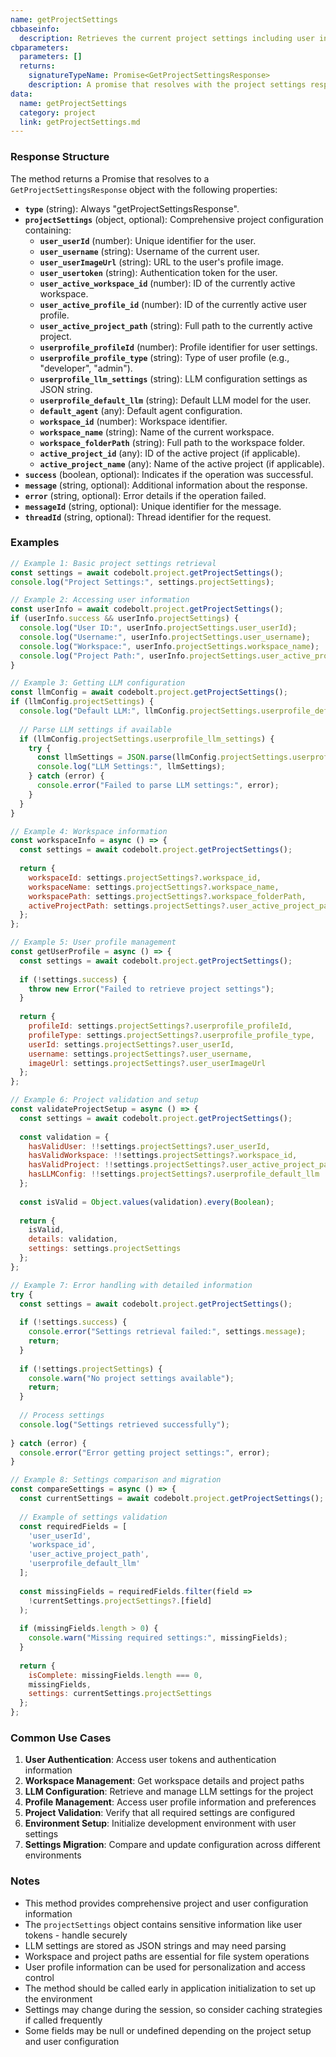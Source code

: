 ```yaml
---
name: getProjectSettings
cbbaseinfo:
  description: Retrieves the current project settings including user information, workspace details, profile settings, and LLM configuration for the active project.
cbparameters:
  parameters: []
  returns:
    signatureTypeName: Promise<GetProjectSettingsResponse>
    description: A promise that resolves with the project settings response containing comprehensive project and user configuration.
data:
  name: getProjectSettings
  category: project
  link: getProjectSettings.md
---
```

<CBBaseInfo/> 
<CBParameters/>

### Response Structure

The method returns a Promise that resolves to a `GetProjectSettingsResponse` object with the following properties:

- **`type`** (string): Always "getProjectSettingsResponse".
- **`projectSettings`** (object, optional): Comprehensive project configuration containing:
  - **`user_userId`** (number): Unique identifier for the user.
  - **`user_username`** (string): Username of the current user.
  - **`user_userImageUrl`** (string): URL to the user's profile image.
  - **`user_usertoken`** (string): Authentication token for the user.
  - **`user_active_workspace_id`** (number): ID of the currently active workspace.
  - **`user_active_profile_id`** (number): ID of the currently active user profile.
  - **`user_active_project_path`** (string): Full path to the currently active project.
  - **`userprofile_profileId`** (number): Profile identifier for user settings.
  - **`userprofile_profile_type`** (string): Type of user profile (e.g., "developer", "admin").
  - **`userprofile_llm_settings`** (string): LLM configuration settings as JSON string.
  - **`userprofile_default_llm`** (string): Default LLM model for the user.
  - **`default_agent`** (any): Default agent configuration.
  - **`workspace_id`** (number): Workspace identifier.
  - **`workspace_name`** (string): Name of the current workspace.
  - **`workspace_folderPath`** (string): Full path to the workspace folder.
  - **`active_project_id`** (any): ID of the active project (if applicable).
  - **`active_project_name`** (any): Name of the active project (if applicable).
- **`success`** (boolean, optional): Indicates if the operation was successful.
- **`message`** (string, optional): Additional information about the response.
- **`error`** (string, optional): Error details if the operation failed.
- **`messageId`** (string, optional): Unique identifier for the message.
- **`threadId`** (string, optional): Thread identifier for the request.

### Examples

```javascript
// Example 1: Basic project settings retrieval
const settings = await codebolt.project.getProjectSettings();
console.log("Project Settings:", settings.projectSettings);

// Example 2: Accessing user information
const userInfo = await codebolt.project.getProjectSettings();
if (userInfo.success && userInfo.projectSettings) {
  console.log("User ID:", userInfo.projectSettings.user_userId);
  console.log("Username:", userInfo.projectSettings.user_username);
  console.log("Workspace:", userInfo.projectSettings.workspace_name);
  console.log("Project Path:", userInfo.projectSettings.user_active_project_path);
}

// Example 3: Getting LLM configuration
const llmConfig = await codebolt.project.getProjectSettings();
if (llmConfig.projectSettings) {
  console.log("Default LLM:", llmConfig.projectSettings.userprofile_default_llm);
  
  // Parse LLM settings if available
  if (llmConfig.projectSettings.userprofile_llm_settings) {
    try {
      const llmSettings = JSON.parse(llmConfig.projectSettings.userprofile_llm_settings);
      console.log("LLM Settings:", llmSettings);
    } catch (error) {
      console.error("Failed to parse LLM settings:", error);
    }
  }
}

// Example 4: Workspace information
const workspaceInfo = async () => {
  const settings = await codebolt.project.getProjectSettings();
  
  return {
    workspaceId: settings.projectSettings?.workspace_id,
    workspaceName: settings.projectSettings?.workspace_name,
    workspacePath: settings.projectSettings?.workspace_folderPath,
    activeProjectPath: settings.projectSettings?.user_active_project_path
  };
};

// Example 5: User profile management
const getUserProfile = async () => {
  const settings = await codebolt.project.getProjectSettings();
  
  if (!settings.success) {
    throw new Error("Failed to retrieve project settings");
  }
  
  return {
    profileId: settings.projectSettings?.userprofile_profileId,
    profileType: settings.projectSettings?.userprofile_profile_type,
    userId: settings.projectSettings?.user_userId,
    username: settings.projectSettings?.user_username,
    imageUrl: settings.projectSettings?.user_userImageUrl
  };
};

// Example 6: Project validation and setup
const validateProjectSetup = async () => {
  const settings = await codebolt.project.getProjectSettings();
  
  const validation = {
    hasValidUser: !!settings.projectSettings?.user_userId,
    hasValidWorkspace: !!settings.projectSettings?.workspace_id,
    hasValidProject: !!settings.projectSettings?.user_active_project_path,
    hasLLMConfig: !!settings.projectSettings?.userprofile_default_llm
  };
  
  const isValid = Object.values(validation).every(Boolean);
  
  return {
    isValid,
    details: validation,
    settings: settings.projectSettings
  };
};

// Example 7: Error handling with detailed information
try {
  const settings = await codebolt.project.getProjectSettings();
  
  if (!settings.success) {
    console.error("Settings retrieval failed:", settings.message);
    return;
  }
  
  if (!settings.projectSettings) {
    console.warn("No project settings available");
    return;
  }
  
  // Process settings
  console.log("Settings retrieved successfully");
  
} catch (error) {
  console.error("Error getting project settings:", error);
}

// Example 8: Settings comparison and migration
const compareSettings = async () => {
  const currentSettings = await codebolt.project.getProjectSettings();
  
  // Example of settings validation
  const requiredFields = [
    'user_userId',
    'workspace_id',
    'user_active_project_path',
    'userprofile_default_llm'
  ];
  
  const missingFields = requiredFields.filter(field => 
    !currentSettings.projectSettings?.[field]
  );
  
  if (missingFields.length > 0) {
    console.warn("Missing required settings:", missingFields);
  }
  
  return {
    isComplete: missingFields.length === 0,
    missingFields,
    settings: currentSettings.projectSettings
  };
};
```

### Common Use Cases

1. **User Authentication**: Access user tokens and authentication information
2. **Workspace Management**: Get workspace details and project paths
3. **LLM Configuration**: Retrieve and manage LLM settings for the project
4. **Profile Management**: Access user profile information and preferences
5. **Project Validation**: Verify that all required settings are configured
6. **Environment Setup**: Initialize development environment with user settings
7. **Settings Migration**: Compare and update configuration across different environments

### Notes

- This method provides comprehensive project and user configuration information
- The `projectSettings` object contains sensitive information like user tokens - handle securely
- LLM settings are stored as JSON strings and may need parsing
- Workspace and project paths are essential for file system operations
- User profile information can be used for personalization and access control
- The method should be called early in application initialization to set up the environment
- Settings may change during the session, so consider caching strategies if called frequently
- Some fields may be null or undefined depending on the project setup and user configuration